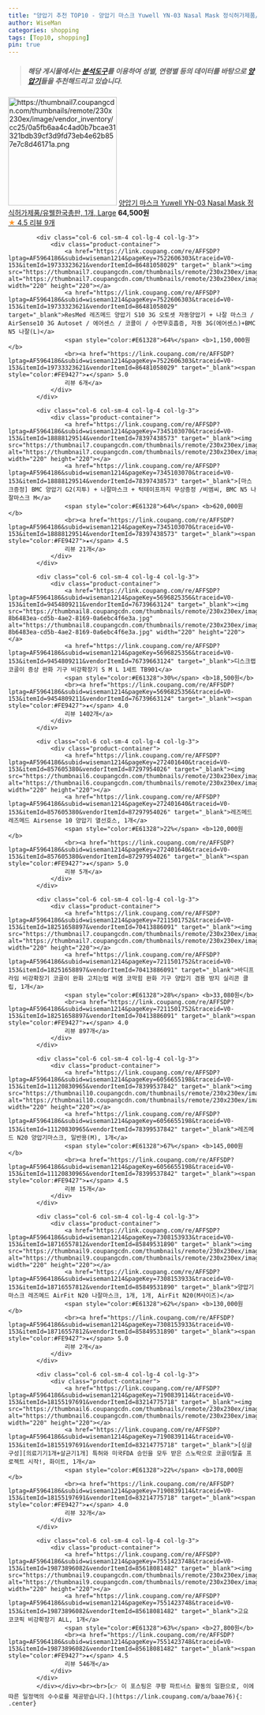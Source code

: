 ```yaml
---
title: "양압기 추천 TOP10 - 양압기 마스크 Yuwell YN-03 Nasal Mask 정식허가제품/유웰한국총판, 1개, Large"
author: WiseMan
categories: shopping
tags: [Top10, shopping]
pin: true
---
```


> ##### 해당 게시물에서는 [**분석도구**](https://itemscout.io/)를 이용하여 **성별**, **연령별** 등의 데이터를 바탕으로 [**양압기**](https://link.coupang.com/a/baae76)들을 추천해드리고 있습니다.
<div class="container"><div class="row">
            <div class="col-6 col-sm-4 col-lg-4 col-lg-3">
                <div class="product-container">
                    <a href="https://link.coupang.com/re/AFFSDP?lptag=AF5964186&subid=wiseman1214&pageKey=7703793233&traceid=V0-153&itemId=20633032861&vendorItemId=87297962644" target="_blank"><img src="https://thumbnail7.coupangcdn.com/thumbnails/remote/230x230ex/image/vendor_inventory/cc25/0a5fb6aa4c4ad0b7bcae31321bdb39cf3d9fd73eb4e62b857e7c8d46171a.png" alt="https://thumbnail7.coupangcdn.com/thumbnails/remote/230x230ex/image/vendor_inventory/cc25/0a5fb6aa4c4ad0b7bcae31321bdb39cf3d9fd73eb4e62b857e7c8d46171a.png" width="220" height="220"></a>
                    <a href="https://link.coupang.com/re/AFFSDP?lptag=AF5964186&subid=wiseman1214&pageKey=7703793233&traceid=V0-153&itemId=20633032861&vendorItemId=87297962644" target="_blank">양압기 마스크 Yuwell YN-03 Nasal Mask 정식허가제품/유웰한국총판, 1개, Large</a>
                    <span style="color:#E61328"></span> <b>64,500원</b>
                    <br><a href="https://link.coupang.com/re/AFFSDP?lptag=AF5964186&subid=wiseman1214&pageKey=7703793233&traceid=V0-153&itemId=20633032861&vendorItemId=87297962644" target="_blank"><span style="color:#FE9427">★</span> 4.5
                    리뷰 9개</a>
                </div>
            </div>
            
            <div class="col-6 col-sm-4 col-lg-4 col-lg-3">
                <div class="product-container">
                    <a href="https://link.coupang.com/re/AFFSDP?lptag=AF5964186&subid=wiseman1214&pageKey=7522606303&traceid=V0-153&itemId=19733323621&vendorItemId=86481058029" target="_blank"><img src="https://thumbnail7.coupangcdn.com/thumbnails/remote/230x230ex/image/vendor_inventory/0134/f99a4822457be6726a3795e829b14d7339706d7ad690fe4b21bcb746236a.jpg" alt="https://thumbnail7.coupangcdn.com/thumbnails/remote/230x230ex/image/vendor_inventory/0134/f99a4822457be6726a3795e829b14d7339706d7ad690fe4b21bcb746236a.jpg" width="220" height="220"></a>
                    <a href="https://link.coupang.com/re/AFFSDP?lptag=AF5964186&subid=wiseman1214&pageKey=7522606303&traceid=V0-153&itemId=19733323621&vendorItemId=86481058029" target="_blank">ResMed 레즈메드 양압기 S10 3G 오토셋 자동양압기 + 나잘 마스크 / AirSense10 3G Autoset / 에어센스 / 코콜이 / 수면무호흡증, 자동 3G(에어센스)+BMC N5 나잘(L)</a>
                    <span style="color:#E61328">64%</span> <b>1,150,000원</b>
                    <br><a href="https://link.coupang.com/re/AFFSDP?lptag=AF5964186&subid=wiseman1214&pageKey=7522606303&traceid=V0-153&itemId=19733323621&vendorItemId=86481058029" target="_blank"><span style="color:#FE9427">★</span> 5.0
                    리뷰 6개</a>
                </div>
            </div>
            
            <div class="col-6 col-sm-4 col-lg-4 col-lg-3">
                <div class="product-container">
                    <a href="https://link.coupang.com/re/AFFSDP?lptag=AF5964186&subid=wiseman1214&pageKey=7345103070&traceid=V0-153&itemId=18888129514&vendorItemId=78397438573" target="_blank"><img src="https://thumbnail7.coupangcdn.com/thumbnails/remote/230x230ex/image/vendor_inventory/b681/f33ec593bed7afd9d627276fb773de13cc6dfdf07871f4baf393a92511d0.jpg" alt="https://thumbnail7.coupangcdn.com/thumbnails/remote/230x230ex/image/vendor_inventory/b681/f33ec593bed7afd9d627276fb773de13cc6dfdf07871f4baf393a92511d0.jpg" width="220" height="220"></a>
                    <a href="https://link.coupang.com/re/AFFSDP?lptag=AF5964186&subid=wiseman1214&pageKey=7345103070&traceid=V0-153&itemId=18888129514&vendorItemId=78397438573" target="_blank">[마스크증정] BMC 양압기 G2(지투) + 나잘마스크 + 턱테이프까지 무상증정 /비엠씨, BMC N5 나잘마스크 M</a>
                    <span style="color:#E61328">64%</span> <b>620,000원</b>
                    <br><a href="https://link.coupang.com/re/AFFSDP?lptag=AF5964186&subid=wiseman1214&pageKey=7345103070&traceid=V0-153&itemId=18888129514&vendorItemId=78397438573" target="_blank"><span style="color:#FE9427">★</span> 4.5
                    리뷰 21개</a>
                </div>
            </div>
            
            <div class="col-6 col-sm-4 col-lg-4 col-lg-3">
                <div class="product-container">
                    <a href="https://link.coupang.com/re/AFFSDP?lptag=AF5964186&subid=wiseman1214&pageKey=5696825356&traceid=V0-153&itemId=9454809211&vendorItemId=76739663124" target="_blank"><img src="https://thumbnail8.coupangcdn.com/thumbnails/remote/230x230ex/image/retail/images/1760578432777137-8b6483ea-cd5b-4ae2-8169-0a6ebc4f6e3a.jpg" alt="https://thumbnail8.coupangcdn.com/thumbnails/remote/230x230ex/image/retail/images/1760578432777137-8b6483ea-cd5b-4ae2-8169-0a6ebc4f6e3a.jpg" width="220" height="220"></a>
                    <a href="https://link.coupang.com/re/AFFSDP?lptag=AF5964186&subid=wiseman1214&pageKey=5696825356&traceid=V0-153&itemId=9454809211&vendorItemId=76739663124" target="_blank">디스크랩 코골이 증상 완화 기구 비강확장기 S M L 1세트 TB901</a>
                    <span style="color:#E61328">30%</span> <b>18,500원</b>
                    <br><a href="https://link.coupang.com/re/AFFSDP?lptag=AF5964186&subid=wiseman1214&pageKey=5696825356&traceid=V0-153&itemId=9454809211&vendorItemId=76739663124" target="_blank"><span style="color:#FE9427">★</span> 4.0
                    리뷰 1402개</a>
                </div>
            </div>
            
            <div class="col-6 col-sm-4 col-lg-4 col-lg-3">
                <div class="product-container">
                    <a href="https://link.coupang.com/re/AFFSDP?lptag=AF5964186&subid=wiseman1214&pageKey=272401640&traceid=V0-153&itemId=857605380&vendorItemId=87297954026" target="_blank"><img src="https://thumbnail6.coupangcdn.com/thumbnails/remote/230x230ex/image/vendor_inventory/0821/3a0d66507dd7c858dd21b9d0cd04c59eea6834e6fc0e9be6a7b6c1c67fd1.jpg" alt="https://thumbnail6.coupangcdn.com/thumbnails/remote/230x230ex/image/vendor_inventory/0821/3a0d66507dd7c858dd21b9d0cd04c59eea6834e6fc0e9be6a7b6c1c67fd1.jpg" width="220" height="220"></a>
                    <a href="https://link.coupang.com/re/AFFSDP?lptag=AF5964186&subid=wiseman1214&pageKey=272401640&traceid=V0-153&itemId=857605380&vendorItemId=87297954026" target="_blank">레즈메드 레즈메드 Airsense 10 양압기 열선호스, 1개</a>
                    <span style="color:#E61328">22%</span> <b>120,000원</b>
                    <br><a href="https://link.coupang.com/re/AFFSDP?lptag=AF5964186&subid=wiseman1214&pageKey=272401640&traceid=V0-153&itemId=857605380&vendorItemId=87297954026" target="_blank"><span style="color:#FE9427">★</span> 5.0
                    리뷰 5개</a>
                </div>
            </div>
            
            <div class="col-6 col-sm-4 col-lg-4 col-lg-3">
                <div class="product-container">
                    <a href="https://link.coupang.com/re/AFFSDP?lptag=AF5964186&subid=wiseman1214&pageKey=7211501752&traceid=V0-153&itemId=18251658897&vendorItemId=70413886091" target="_blank"><img src="https://thumbnail7.coupangcdn.com/thumbnails/remote/230x230ex/image/vendor_inventory/0f0d/793288fa36b14fa330428a896c3d127adc4208b382a5a4f4b72330cca242.jpg" alt="https://thumbnail7.coupangcdn.com/thumbnails/remote/230x230ex/image/vendor_inventory/0f0d/793288fa36b14fa330428a896c3d127adc4208b382a5a4f4b72330cca242.jpg" width="220" height="220"></a>
                    <a href="https://link.coupang.com/re/AFFSDP?lptag=AF5964186&subid=wiseman1214&pageKey=7211501752&traceid=V0-153&itemId=18251658897&vendorItemId=70413886091" target="_blank">바디프라임 비강확장기 코골이 완화 고치는법 비염 코막힘 완화 기구 양압기 겸용 방지 실리콘 클립, 1개</a>
                    <span style="color:#E61328">28%</span> <b>33,080원</b>
                    <br><a href="https://link.coupang.com/re/AFFSDP?lptag=AF5964186&subid=wiseman1214&pageKey=7211501752&traceid=V0-153&itemId=18251658897&vendorItemId=70413886091" target="_blank"><span style="color:#FE9427">★</span> 4.0
                    리뷰 897개</a>
                </div>
            </div>
            
            <div class="col-6 col-sm-4 col-lg-4 col-lg-3">
                <div class="product-container">
                    <a href="https://link.coupang.com/re/AFFSDP?lptag=AF5964186&subid=wiseman1214&pageKey=6056655198&traceid=V0-153&itemId=11120830965&vendorItemId=78399537842" target="_blank"><img src="https://thumbnail10.coupangcdn.com/thumbnails/remote/230x230ex/image/vendor_inventory/aa91/53c9a849630c38e710f614cdae15155d2b46e2413a2dd785d33d92c8036f.jpg" alt="https://thumbnail10.coupangcdn.com/thumbnails/remote/230x230ex/image/vendor_inventory/aa91/53c9a849630c38e710f614cdae15155d2b46e2413a2dd785d33d92c8036f.jpg" width="220" height="220"></a>
                    <a href="https://link.coupang.com/re/AFFSDP?lptag=AF5964186&subid=wiseman1214&pageKey=6056655198&traceid=V0-153&itemId=11120830965&vendorItemId=78399537842" target="_blank">레즈메드 N20 양압기마스크, 일반용(M), 1개</a>
                    <span style="color:#E61328">67%</span> <b>145,000원</b>
                    <br><a href="https://link.coupang.com/re/AFFSDP?lptag=AF5964186&subid=wiseman1214&pageKey=6056655198&traceid=V0-153&itemId=11120830965&vendorItemId=78399537842" target="_blank"><span style="color:#FE9427">★</span> 4.5
                    리뷰 15개</a>
                </div>
            </div>
            
            <div class="col-6 col-sm-4 col-lg-4 col-lg-3">
                <div class="product-container">
                    <a href="https://link.coupang.com/re/AFFSDP?lptag=AF5964186&subid=wiseman1214&pageKey=7308153933&traceid=V0-153&itemId=18716557812&vendorItemId=85849531890" target="_blank"><img src="https://thumbnail9.coupangcdn.com/thumbnails/remote/230x230ex/image/vendor_inventory/e6a9/59b846057d7664cd8ece5ee4dfd7e3f79c0dd580cc0e8e183381aa8a69e5.jpg" alt="https://thumbnail9.coupangcdn.com/thumbnails/remote/230x230ex/image/vendor_inventory/e6a9/59b846057d7664cd8ece5ee4dfd7e3f79c0dd580cc0e8e183381aa8a69e5.jpg" width="220" height="220"></a>
                    <a href="https://link.coupang.com/re/AFFSDP?lptag=AF5964186&subid=wiseman1214&pageKey=7308153933&traceid=V0-153&itemId=18716557812&vendorItemId=85849531890" target="_blank">양압기 마스크 레즈메드 AirFit N20 나잘마스크, 1개, 1개, AirFit N20(M사이즈)</a>
                    <span style="color:#E61328">62%</span> <b>130,000원</b>
                    <br><a href="https://link.coupang.com/re/AFFSDP?lptag=AF5964186&subid=wiseman1214&pageKey=7308153933&traceid=V0-153&itemId=18716557812&vendorItemId=85849531890" target="_blank"><span style="color:#FE9427">★</span> 5.0
                    리뷰 2개</a>
                </div>
            </div>
            
            <div class="col-6 col-sm-4 col-lg-4 col-lg-3">
                <div class="product-container">
                    <a href="https://link.coupang.com/re/AFFSDP?lptag=AF5964186&subid=wiseman1214&pageKey=7190839114&traceid=V0-153&itemId=18155197691&vendorItemId=83214775718" target="_blank"><img src="https://thumbnail6.coupangcdn.com/thumbnails/remote/230x230ex/image/vendor_inventory/4aab/58d61e9cfe835103fdadf76737aa2ece90a87d14bee71b73078aa077609c.png" alt="https://thumbnail6.coupangcdn.com/thumbnails/remote/230x230ex/image/vendor_inventory/4aab/58d61e9cfe835103fdadf76737aa2ece90a87d14bee71b73078aa077609c.png" width="220" height="220"></a>
                    <a href="https://link.coupang.com/re/AFFSDP?lptag=AF5964186&subid=wiseman1214&pageKey=7190839114&traceid=V0-153&itemId=18155197691&vendorItemId=83214775718" target="_blank">[싱글구성][의료기기1개+살균기1개] 특허와 미국FDA 승인을 모두 받은 스노락으로 코골이탈출 프로젝트 시작!, 화이트, 1개</a>
                    <span style="color:#E61328">22%</span> <b>178,000원</b>
                    <br><a href="https://link.coupang.com/re/AFFSDP?lptag=AF5964186&subid=wiseman1214&pageKey=7190839114&traceid=V0-153&itemId=18155197691&vendorItemId=83214775718" target="_blank"><span style="color:#FE9427">★</span> 4.0
                    리뷰 32개</a>
                </div>
            </div>
            
            <div class="col-6 col-sm-4 col-lg-4 col-lg-3">
                <div class="product-container">
                    <a href="https://link.coupang.com/re/AFFSDP?lptag=AF5964186&subid=wiseman1214&pageKey=7551423748&traceid=V0-153&itemId=19873896082&vendorItemId=85618081482" target="_blank"><img src="https://thumbnail9.coupangcdn.com/thumbnails/remote/230x230ex/image/vendor_inventory/bee6/e7ea358fa89362c9468e68c23a17ac2a18e6f29266d30a8d50e59731084f.jpg" alt="https://thumbnail9.coupangcdn.com/thumbnails/remote/230x230ex/image/vendor_inventory/bee6/e7ea358fa89362c9468e68c23a17ac2a18e6f29266d30a8d50e59731084f.jpg" width="220" height="220"></a>
                    <a href="https://link.coupang.com/re/AFFSDP?lptag=AF5964186&subid=wiseman1214&pageKey=7551423748&traceid=V0-153&itemId=19873896082&vendorItemId=85618081482" target="_blank">고요 코코픽 비강확장기 ALL, 1개</a>
                    <span style="color:#E61328">63%</span> <b>27,800원</b>
                    <br><a href="https://link.coupang.com/re/AFFSDP?lptag=AF5964186&subid=wiseman1214&pageKey=7551423748&traceid=V0-153&itemId=19873896082&vendorItemId=85618081482" target="_blank"><span style="color:#FE9427">★</span> 4.5
                    리뷰 546개</a>
                </div>
            </div>
            </div></div><br><br>[👉 이 포스팅은 쿠팡 파트너스 활동의 일환으로, 이에 따른 일정액의 수수료를 제공받습니다.](https://link.coupang.com/a/baae76){: .center}